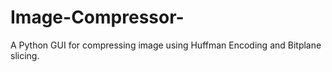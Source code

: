 # Image-Compressor-
A Python GUI for compressing image using Huffman Encoding and Bitplane slicing.
